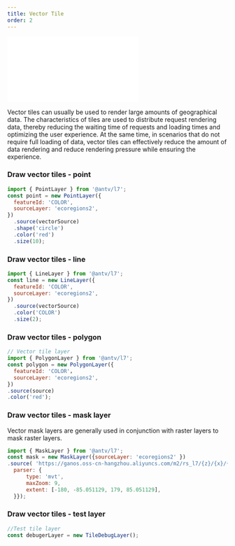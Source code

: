```yaml
---
title: Vector Tile
order: 2
---
```


<embed src="@/docs/common/style.md"></embed>

Vector tiles can usually be used to render large amounts of geographical data. The characteristics of tiles are used to distribute request rendering data, thereby reducing the waiting time of requests and loading times and optimizing the user experience. At the same time, in scenarios that do not require full loading of data, vector tiles can effectively reduce the amount of data rendering and reduce rendering pressure while ensuring the experience.

### Draw vector tiles - point

```javascript
import { PointLayer } from '@antv/l7';
const point = new PointLayer({
  featureId: 'COLOR',
  sourceLayer: 'ecoregions2',
})
  .source(vectorSource)
  .shape('circle')
  .color('red')
  .size(10);
```

### Draw vector tiles - line

```javascript
import { LineLayer } from '@antv/l7';
const line = new LineLayer({
  featureId: 'COLOR',
  sourceLayer: 'ecoregions2',
})
  .source(vectorSource)
  .color('COLOR')
  .size(2);
```

### Draw vector tiles - polygon

```javascript
// Vector tile layer
import { PolygonLayer } from '@antv/l7';
const polygon = new PolygonLayer({
  featureId: 'COLOR'，
  sourceLayer: 'ecoregions2',
})
.source(source)
.color('red');
```

### Draw vector tiles - mask layer

Vector mask layers are generally used in conjunction with raster layers to mask raster layers.

```js
import { MaskLayer } from '@antv/l7';
const mask = new MaskLayer({sourceLayer: 'ecoregions2' })
.source( 'https://ganos.oss-cn-hangzhou.aliyuncs.com/m2/rs_l7/{z}/{x}/{y}.pbf' {
  parser: {
      type: 'mvt',
      maxZoom: 9,
      extent: [-180, -85.051129, 179, 85.051129],
  }});
```

### Draw vector tiles - test layer

```js
//Test tile layer
const debugerLayer = new TileDebugLayer();
```
